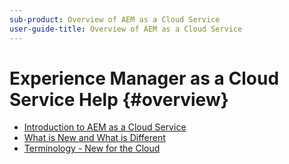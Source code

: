```yaml
---
sub-product: Overview of AEM as a Cloud Service
user-guide-title: Overview of AEM as a Cloud Service
---
```


# Experience Manager as a Cloud Service Help {#overview}

+ [Introduction to AEM as a Cloud Service](introduction.md)
+ [What is New and What is Different](what-is-new-and-different.md)
+ [Terminology - New for the Cloud](terminology.md)
